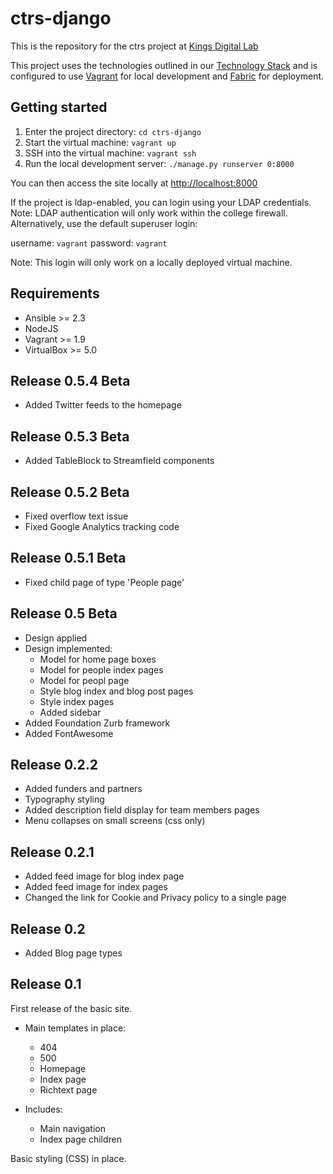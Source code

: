 # ctrs-django

This is the repository for the ctrs project at [Kings Digital Lab](https://kdl.kcl.ac.uk)

This project uses the technologies outlined in our [Technology Stack](https://stackshare.io/kings-digital-lab/django) and is configured to use [Vagrant](https://www.vagrantup.com/) for local development and [Fabric](http://www.fabfile.org/) for deployment.

## Getting started
1. Enter the project directory: `cd ctrs-django`
2. Start the virtual machine: `vagrant up`
3. SSH into the virtual machine: `vagrant ssh`
4. Run the local development server: `./manage.py runserver 0:8000`

You can then access the site locally at [http://localhost:8000](http://localhost:8000)

If the project is ldap-enabled, you can login using your LDAP credentials. Note: LDAP authentication will only work within the college firewall. Alternatively, use the default superuser login:

username: `vagrant`
password: `vagrant`

Note: This login will only work on a locally deployed virtual machine.

## Requirements
* Ansible >= 2.3
* NodeJS
* Vagrant >= 1.9
* VirtualBox >= 5.0

## Release 0.5.4 Beta
* Added Twitter feeds to the homepage

## Release 0.5.3 Beta
* Added TableBlock to Streamfield components

## Release 0.5.2 Beta
* Fixed overflow text issue
* Fixed Google Analytics tracking code

## Release 0.5.1 Beta
* Fixed child page of type 'People page'

## Release 0.5 Beta
* Design applied
* Design implemented:
  * Model for home page boxes
  * Model for people index pages
  * Model for peopl page
  * Style blog index and blog post pages
  * Style index pages
  * Added sidebar
* Added Foundation Zurb framework
* Added FontAwesome

## Release 0.2.2

* Added funders and partners
* Typography styling
* Added description field display for team members pages
* Menu collapses on small screens (css only)

## Release 0.2.1

* Added feed image for blog index page
* Added feed image for index pages
* Changed the link for Cookie and Privacy policy to a single page

## Release 0.2

* Added Blog page types

## Release 0.1

First release of the basic site.

* Main templates in place:
    * 404
    * 500
    * Homepage
    * Index page
    * Richtext page

* Includes:
    * Main navigation
    * Index page children

Basic styling (CSS) in place.